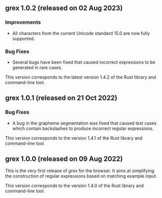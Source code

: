 ## grex 1.0.2 (released on 02 Aug 2023)

### Improvements
- All characters from the current Unicode standard 15.0 are now fully supported.

### Bug Fixes
- Several bugs have been fixed that caused incorrect expressions to be generated in rare cases.

This version corresponds to the latest version 1.4.2 of the Rust library and command-line tool.

## grex 1.0.1 (released on 21 Oct 2022)

### Bug Fixes
- A bug in the grapheme segmentation was fixed that caused test cases which contain backslashes to produce
  incorrect regular expressions.

This version corresponds to the version 1.4.1 of the Rust library and command-line tool.

## grex 1.0.0 (released on 09 Aug 2022)

This is the very first release of *grex* for the browser. 
It aims at simplifying the construction of regular expressions based on matching example input.

This version corresponds to the version 1.4.0 of the Rust library and command-line tool.
